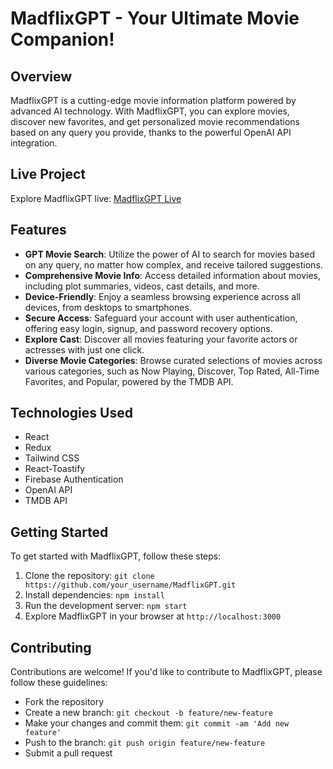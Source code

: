 # MadflixGPT - Your Ultimate Movie Companion!

## Overview

MadflixGPT is a cutting-edge movie information platform powered by advanced AI technology. With MadflixGPT, you can explore movies, discover new favorites, and get personalized movie recommendations based on any query you provide, thanks to the powerful OpenAI API integration.

## Live Project

Explore MadflixGPT live: [MadflixGPT Live](https://madflixgpt.netlify.app/)

## Features

- **GPT Movie Search**: Utilize the power of AI to search for movies based on any query, no matter how complex, and receive tailored suggestions.
- **Comprehensive Movie Info**: Access detailed information about movies, including plot summaries, videos, cast details, and more.
- **Device-Friendly**: Enjoy a seamless browsing experience across all devices, from desktops to smartphones.
- **Secure Access**: Safeguard your account with user authentication, offering easy login, signup, and password recovery options.
- **Explore Cast**: Discover all movies featuring your favorite actors or actresses with just one click.
- **Diverse Movie Categories**: Browse curated selections of movies across various categories, such as Now Playing, Discover, Top Rated, All-Time Favorites, and Popular, powered by the TMDB API.

## Technologies Used

- React
- Redux
- Tailwind CSS
- React-Toastify
- Firebase Authentication
- OpenAI API
- TMDB API

## Getting Started

To get started with MadflixGPT, follow these steps:

1. Clone the repository: `git clone https://github.com/your_username/MadflixGPT.git`
2. Install dependencies: `npm install`
3. Run the development server: `npm start`
4. Explore MadflixGPT in your browser at `http://localhost:3000`

## Contributing

Contributions are welcome! If you'd like to contribute to MadflixGPT, please follow these guidelines:
- Fork the repository
- Create a new branch: `git checkout -b feature/new-feature`
- Make your changes and commit them: `git commit -am 'Add new feature'`
- Push to the branch: `git push origin feature/new-feature`
- Submit a pull request
